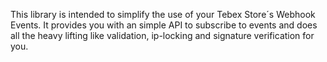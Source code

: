 This library is intended to simplify the use of your Tebex Store´s Webhook Events.
It provides you with an simple API to subscribe to events and does all the heavy lifting like validation, ip-locking and signature verification for you.

